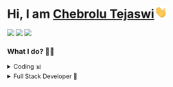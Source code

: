 <h1>Hi, I am <a href="https://chebrolutejaswi.github.io/Portfolio/">Chebrolu Tejaswi</a><img src="https://raw.githubusercontent.com/ABSphreak/ABSphreak/master/gifs/Hi.gif" width="30px"></h1>

<a href="https://www.linkedin.com/in/chebrolu-tejaswi/" target="_blank" ><img src="https://github.com/ashutosh1919/ashutosh1919/blob/master/logos/linkedin.png" width="40" /></a>
<a href="https://github.com/ChebroluTejaswi"><img src="https://github.com/ashutosh1919/ashutosh1919/blob/master/logos/github-logo.png" width="40" /></a>
<a href="mailto:chebrolu.tejaswi2019@vitstudent.ac.in" target="_blank" ><img src="https://github.com/ashutosh1919/ashutosh1919/blob/master/logos/google-plus.png" width="40" /></a>

<h3>What I do? 👨‍💻</h3>
<details>
<summary>Coding 📊</summary>
<ul>
   <li><a href="https://github.com/ChebroluTejaswi/DSA-using-JAVA">DSA using JAVA</a></li>
</ul>
</details>
<details>
<summary>Full Stack Developer 🍥</summary>
  <ul>
    <li><a href="https://github.com/ChebroluTejaswi/WebDevelopment-Basics">Front-End basics</a></li>
    <li><a href="https://github.com/ChebroluTejaswi/healthy-mind-website">healthy-mind-website</a></li>
    <li><a href="https://github.com/ChebroluTejaswi/Portfolio">Portfolio</a></li>
  </ul>
</details>


